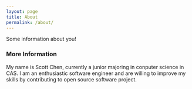 ```yaml
---
layout: page
title: About
permalink: /about/
---
```


Some information about you!

### More Information

My name is Scott Chen, currently a junior majoring in conputer science in CAS. I am an enthusiastic software engineer and are willing to improve my skills by contributing to open source software project.

